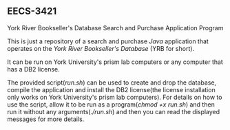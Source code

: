 ## EECS-3421
York River Bookseller's Database Search and Purchase Application Program

This is just a repository of a search and purchase *Java* application that operates on the *York River Bookseller's Database* (YRB for short).

It can be run on York University's prism lab computers or any computer that has a DB2 license.

The provided script(*run.sh*) can be used to create and drop the database, compile the application and install the DB2 license(the license installation only works on York University's prism lab computers).
For details on how to use the script, allow it to be run as a program(*chmod +x run.sh*) and then run it without any arguments(*./run.sh*) and then you can read the displayed messages for more details.
